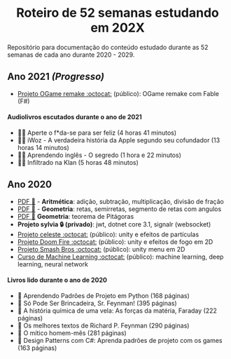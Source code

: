 <h1 align="center">Roteiro de 52 semanas estudando em 202X</h1>

Repositório para documentação do conteúdo estudado durante as 52 semanas de cada ano durante 2020 - 2029.

## Ano 2021 _(Progresso)_

* [Projeto OGame remake :octocat:](https://sylviot.github.io/ogame-remake/dist/index.html) (público)</strong>: OGame remake com Fable (F#)

#### Audiolivros escutados durante o ano de 2021
- :musical_note::book: Aperte o f*da-se para ser feliz (4 horas 41 minutos)
- :musical_note::book: iWoz - A verdadeira história da Apple segundo seu cofundador (13 horas 14 minutos)
- :musical_note::book: Aprendendo inglês - O segredo (1 hora e 22 minutos)
- :musical_note::book: Infiltrado na Klan (5 horas 48 minutos)

## Ano 2020

* [PDF :memo:](./week-1/week-1.pdf) - <strong>Aritmética</strong>: adição, subtração, multiplicação, divisão de fração
* [PDF :memo:](./week-3/week-3.pdf) - <strong>Geometria</strong>: retas, semirretas, segmento de retas com angulos
* [PDF :memo:](./week-4/week-4.pdf) <strong>Geometria</strong>: teorema de Pitágoras
* <strong>Projeto sylvia :lock: (privado)</strong>:  jwt, dotnet core 3.1, signalr (websocket)
* [Projeto celeste :octocat:](https://sylviot.github.io/game-study/CelesteMovement/Build/index.html) (público)</strong>: unity e efeitos de partículas
* [Projeto Doom Fire :octocat:](https://sylviot.github.io/game-study/DoomFire2D/Build/index.html) (público)</strong>: unity e efeitos de fogo em 2D
* [Projeto Smash Bros :octocat:](https://sylviot.github.io/game-study/SmashBrosMenu/Build/index.html) (público)</strong>: unity menu em 2D
* [Curso de Machine Learning :octocat:](https://github.com/sylviot/machine-learning-courses) (público)</strong>: machine learning, deep learning, neural network

#### Livros lido durante o ano de 2020
- :book: Aprendendo Padrões de Projeto em Python (168 páginas)
- :book: Só Pode Ser Brincadeira, Sr. Feynman! (395 páginas)
- :book: A história química de uma vela: As forças da matéria, Faraday (222 páginas)
- :book: Os melhores textos de Richard P. Feynman (290 páginas)
- :book: O mítico homem-mês (281 páginas)
- :book: Design Patterns com C#: Aprenda padrões de projeto com os games (163 páginas)
